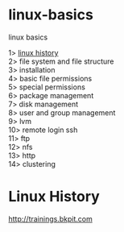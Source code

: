 # linux-basics
linux basics

1> <a href=#hist>linux history</a>         
2> file system and file structure        
3> installation    
4> basic file permissions      
5> special permissions   
6> package management   
7> disk management    
8> user and group management   
9> lvm    
10> remote login ssh   
11> ftp   
12> nfs    
13> http    
14> clustering    


<h1 id=hist> Linux History </h1>   

http://trainings.bkpit.com
